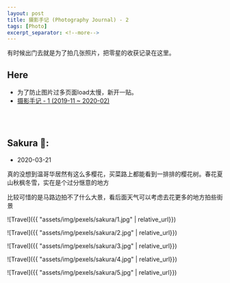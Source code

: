 ```yaml
---
layout: post
title: 摄影手记 (Photography Journal) - 2
tags: [Photo]
excerpt_separator: <!--more-->
---
```


有时候出门去就是为了拍几张照片，把零星的收获记录在这里。<br/>   
<!--more-->

## Here
* 为了防止图片过多页面load太慢，新开一贴。 
* [摄影手记 - 1 (2019-11 ~ 2020-02)](https://zhang-haipeng.github.io/2020/02/19/photography-journal.html)  
<br/> 
<br/> 
  
## Sakura 🌸:  
* 2020-03-21

真的没想到温哥华居然有这么多樱花，买菜路上都能看到一排排的樱花树。春花夏山秋枫冬雪，实在是个过分惬意的地方   
  

比较可惜的是马路边拍不了什么大景，看后面天气可以考虑去花更多的地方拍些街景  

![Travel]({{ "assets/img/pexels/sakura/1.jpg" | relative_url}})
  
![Travel]({{ "assets/img/pexels/sakura/2.jpg" | relative_url}})

![Travel]({{ "assets/img/pexels/sakura/3.jpg" | relative_url}})

![Travel]({{ "assets/img/pexels/sakura/4.jpg" | relative_url}})

![Travel]({{ "assets/img/pexels/sakura/5.jpg" | relative_url}})

<br/> 
<br/> 

